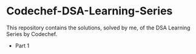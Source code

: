 # Codechef-DSA-Learning-Series


This repository contains the solutions, solved by me, of the DSA Learning Series by Codechef.
* Part 1

